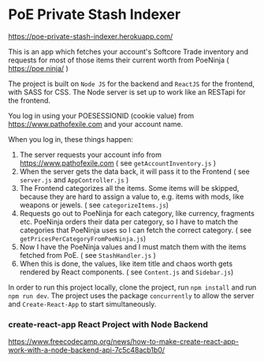 # PoE Private Stash Indexer
https://poe-private-stash-indexer.herokuapp.com/

This is an app which fetches your account's Softcore Trade inventory and requests for most of those items their current worth from PoeNinja ( https://poe.ninja/ )

The project is built on `Node JS` for the backend and `ReactJS` for the frontend, with SASS for CSS.
The Node server is set up to work like an RESTapi for the frontend. 

You log in using your POESESSIONID (cookie value) from https://www.pathofexile.com and your account name. 

When you log in, these things happen:
1) The server requests your account info from https://www.pathofexile.com ( see `getAccountInventory.js` )
2) When the server gets the data back, it will pass it to the Frontend ( see `server.js` and `AppController.js` )
3) The Frontend categorizes all the items. Some items will be skipped, because they are hard to assign a value to, e.g. items with mods, like weapons or jewels. ( see `categorizeItems.js`)
4) Requests go out to PoeNinja for each category, like currency, fragments etc. PoeNinja orders their data per category, so I have to match the categories that PoeNinja uses so I can fetch the correct category. ( see `getPricesPerCategoryFromPoeNinja.js`)
5) Now I have the PoeNinja values and I must match them with the items fetched from PoE. ( see `StashHandler.js` )
6) When this is done, the values, like item title and chaos worth gets rendered by React components. ( see `Content.js` and `Sidebar.js`)

In order to run this project locally, clone the project, run `npm install` and run `npm run dev`. The project uses the package `concurrently` to allow the server and `Create-React-App` to start simultaneously.

### create-react-app React Project with Node Backend
https://www.freecodecamp.org/news/how-to-make-create-react-app-work-with-a-node-backend-api-7c5c48acb1b0/
